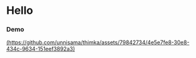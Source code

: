 # Hello

### Demo
[(https://github.com/unnisama/thimka/assets/79842734/4e5e7fe8-30e8-434c-9634-151eef3892a3)](https://github.com/unnisama/thimka/assets/79842734/4e5e7fe8-30e8-434c-9634-151eef3892a3)
